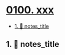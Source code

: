 # [0100. xxx](https://github.com/tnotesjs/TNotes.nodejs/tree/main/notes/0100.%20xxx)

<!-- region:toc -->

- [1. 📒 notes_title](#1--notes_title)

<!-- endregion:toc -->

## 1. 📒 notes_title
